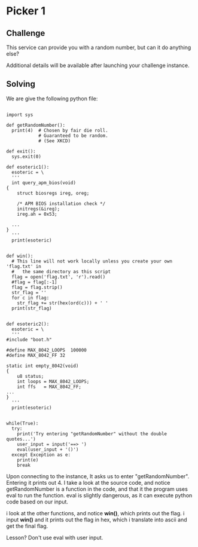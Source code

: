 # Picker 1

## Challenge

This service can provide you with a random number, but can it do anything else?

Additional details will be available after launching your challenge instance.

## Solving

We are give the following python file:

```

import sys

def getRandomNumber():
  print(4)  # Chosen by fair die roll.
            # Guaranteed to be random.
            # (See XKCD)

def exit():
  sys.exit(0)

def esoteric1():
  esoteric = \
  '''
  int query_apm_bios(void)
{
	struct biosregs ireg, oreg;

	/* APM BIOS installation check */
	initregs(&ireg);
	ireg.ah = 0x53;

  ...
}
  '''
  print(esoteric)


def win():
  # This line will not work locally unless you create your own 'flag.txt' in
  #   the same directory as this script
  flag = open('flag.txt', 'r').read()
  #flag = flag[:-1]
  flag = flag.strip()
  str_flag = ''
  for c in flag:
    str_flag += str(hex(ord(c))) + ' '
  print(str_flag)


def esoteric2():
  esoteric = \
  '''
#include "boot.h"

#define MAX_8042_LOOPS	100000
#define MAX_8042_FF	32

static int empty_8042(void)
{
	u8 status;
	int loops = MAX_8042_LOOPS;
	int ffs   = MAX_8042_FF;
...
}
  '''
  print(esoteric)


while(True):
  try:
    print('Try entering "getRandomNumber" without the double quotes...')
    user_input = input('==> ')
    eval(user_input + '()')
  except Exception as e:
    print(e)
    break
```

Upon connecting to the instance, It asks us to enter "getRandomNumber". Entering it prints out 4. I take a look at the source code, and notice getRandomNumber is a function in the code, and that it the program uses eval to run the function. eval is slightly dangerous, as it can execute python code based on our input.

i look at the other functions, and notice **win()**, which prints out the flag. i input **win()** and it prints out the flag in hex, which i translate into ascii and get the final flag.

Lesson? Don't use eval with user input.